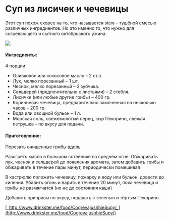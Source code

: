 ﻿---
image: https://s-media-cache-ak0.pinimg.com/564x/42/a1/9a/42a19a6d7cd2aa4994a161dd3573e231.jpg
---
# Суп из лисичек и чечевицы

Этот суп похож скорее на то, что называется stew – тушёной смесью различных ингредиентов. Но это именно то, что нужно для согревающего и сытного октябрьского ужина.

![](https://s-media-cache-ak0.pinimg.com/564x/42/a1/9a/42a19a6d7cd2aa4994a161dd3573e231.jpg)

#### Ингредиенты:

4 порции

* Оливковое или кокосовое масло – 2 ст.л.
* Лук, мелко порезанный – 1 шт.
* Чеснок, мелко порезанный – 2 зубчика.
* Сельдерей \(предпочтительно с листьями\) – 2 стебля.
* Лисички \(или любые другие грибы\) – 400 гр.
* Коричневая чечевица, предварительно замоченная на несколько часов – 200 гр.
* Вода или овощной бульон – 1 л.
* Морская соль, свежемолотый перец, сыр Пекорино, свежая петрушка – по вкусу для подачи.

#### Приготовление:

Порезать очищенные грибы вдоль

Разогреть масло в большом сотейнике на среднем огне. Обжаривать лук, чеснок и сельдерей до появления аромата, затем добавить грибы и обжаривать в течение пары минут, периодически помешивая

В кастрюлю положить чечевицу, пожарку и воду или бульон, довести до кипения. Убавить огонь и варить в течение 20 минут, пока чечевица и грибы не размягчатся \(но не до состояния каши\)

Добавить приправы по вкусу, подавать с зеленью и тёртым Пекорино.

[_http://www.drinkster.me/food/CogrevajushhieSupy/_](http://www.drinkster.me/food/CogrevajushhieSupy/)

